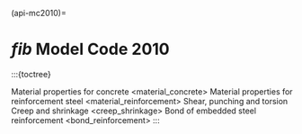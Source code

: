 (api-mc2010)=
# _fib_ Model Code 2010

:::{toctree}

Material properties for concrete <material_concrete>
Material properties for reinforcement steel <material_reinforcement>
Shear, punching and torsion <shear>
Creep and shrinkage <creep_shrinkage>
Bond of embedded steel reinforcement <bond_reinforcement>
:::
